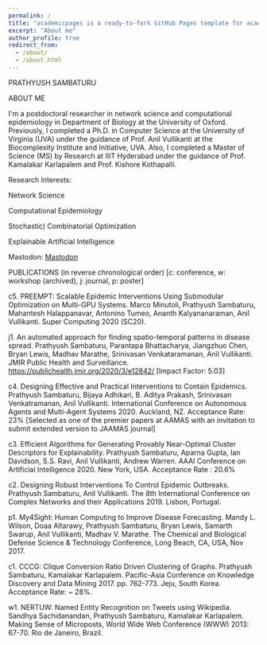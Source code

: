 ```yaml
---
permalink: /
title: "academicpages is a ready-to-fork GitHub Pages template for academic personal websites"
excerpt: "About me"
author_profile: true
redirect_from:
  - /about/
  - /about.html
---
```


PRATHYUSH SAMBATURU

ABOUT ME

I'm a postdoctoral researcher in network science and computational epidemiology in Department of Biology at the University of Oxford. Previously, I completed a Ph.D. in Computer Science at the University of Virginia (UVA) under the guidance of Prof. Anil Vullikanti at the Biocomplexity Institute and Initiative, UVA. Also, I completed a Master of Science (MS) by Research at IIIT Hyderabad under the guidance of Prof. Kamalakar Karlapalem and Prof. Kishore Kothapalli.

Research Interests: 

Network Science

Computational Epidemiology

Stochastic) Combinatorial Optimization

Explainable Artificial Intelligence 

Mastodon: <a rel="me" href="https://mathstodon.xyz/@prathyushsambaturu">Mastodon</a>

PUBLICATIONS (in reverse chronological order) [c: conference, w: workshop (archived), j: journal, p: poster]

c5.  PREEMPT: Scalable Epidemic Interventions Using Submodular Optimization on Multi-GPU Systems.  Marco Minutoli, Prathyush Sambaturu, Mahantesh Halappanavar, Antonino Tumeo,  Ananth Kalyananaraman, Anil Vullikanti.  Super Computing  2020 (SC20).  

j1. An automated approach for finding spatio-temporal patterns in disease spread. Prathyush Sambaturu, Parantapa Bhattacharya, Jiangzhuo Chen, Bryan Lewis, Madhav Marathe, Srinivasan Venkataramanan, Anil Vullikanti. JMIR Public Health and Surveillance. https://publichealth.jmir.org/2020/3/e12842/  [Impact Factor: 5.03]

c4. Designing Effective and Practical Interventions to Contain Epidemics. Prathyush Sambaturu, Bijaya Adhikari, B. Aditya Prakash, Srinivasan Venkatramanan, Anil Vullikanti. International Conference on Autonomous Agents and Multi-Agent Systems 2020. Auckland, NZ. Acceptance Rate: 23%  [Selected as one of the premier papers at AAMAS with an invitation to submit extended version to JAAMAS journal]

c3. Efficient Algorithms for Generating Provably Near-Optimal Cluster Descriptors for Explainability. Prathyush Sambaturu, Aparna Gupta, Ian Davidson, S.S. Ravi, Anil Vullikanti, Andrew Warren. AAAI Conference on Artificial Intelligence 2020. New York, USA. Acceptance Rate : 20.6%

c2. Designing Robust Interventions To Control Epidemic Outbreaks. Prathyush Sambaturu, Anil Vullikanti. The 8th International Conference on Complex Networks and their Applications 2019. Lisbon, Portugal. 

p1. My4Sight: Human Computing to Improve Disease Forecasting. Mandy L. Wilson, Doaa Altarawy, Prathyush Sambaturu, Bryan Lewis, Samarth Swarup, Anil Vullikanti, Madhav V. Marathe. The Chemical and Biological Defense Science & Technology Conference, Long Beach, CA, USA, Nov 2017. 

c1. CCCG: Clique Conversion Ratio Driven Clustering of Graphs. Prathyush Sambaturu, Kamalakar Karlapalem. Pacific-Asia Conference on Knowledge Discovery and Data Mining 2017. pp. 762-773. Jeju, South Korea. Acceptance Rate: ~ 28%. 

w1. NERTUW: Named Entity Recognition on Tweets using Wikipedia. Sandhya Sachidanandan, Prathyush Sambaturu, Kamalakar Karlapalem. Making Sense of Microposts, World Wide Web Conference (WWW) 2013: 67-70. Rio de Janeiro, Brazil. 

